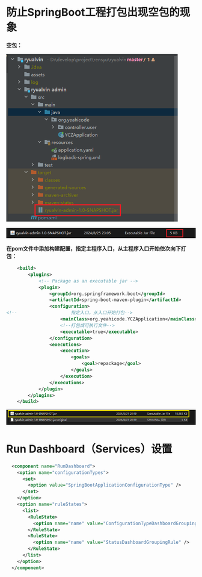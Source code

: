 # 防止SpringBoot工程打包出现空包的现象

**空包：**

![image-20240831201610174](./assets/image-20240831201610174.png)

![image-20240831201730699](./assets/image-20240831201730699.png)

**在pom文件中添加构建配置，指定主程序入口，从主程序入口开始依次向下打包：**

```xml
    <build>
        <plugins>
            <!-- Package as an executable jar -->
            <plugin>
                <groupId>org.springframework.boot</groupId>
                <artifactId>spring-boot-maven-plugin</artifactId>
                <configuration>
<!--                    指定入口，从入口开始打包-->
                    <mainClass>org.yeahicode.YCZApplication</mainClass>
                    <!--打包成可执行文件-->
                    <executable>true</executable>
                </configuration>
                <executions>
                    <execution>
                        <goals>
                            <goal>repackage</goal>
                        </goals>
                    </execution>
                </executions>
            </plugin>
        </plugins>
    </build>
```

![image-20240831202137764](./assets/image-20240831202137764.png)

# Run Dashboard（Services）设置

```xml
  <component name="RunDashboard">
    <option name="configurationTypes">
      <set>
        <option value="SpringBootApplicationConfigurationType" />
      </set>
    </option>
    <option name="ruleStates">
      <list>
        <RuleState>
          <option name="name" value="ConfigurationTypeDashboardGroupingRule" />
        </RuleState>
        <RuleState>
          <option name="name" value="StatusDashboardGroupingRule" />
        </RuleState>
      </list>
    </option>
  </component>
```

